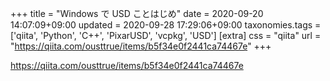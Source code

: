 +++
title = "Windows で USD ことはじめ"
date = 2020-09-20 14:07:09+09:00
updated = 2020-09-28 17:29:06+09:00
taxonomies.tags = ['qiita', 'Python', 'C++', 'PixarUSD', 'vcpkg', 'USD']
[extra]
css = "qiita"
url = "https://qiita.com/ousttrue/items/b5f34e0f2441ca74467e"
+++

<https://qiita.com/ousttrue/items/b5f34e0f2441ca74467e>

